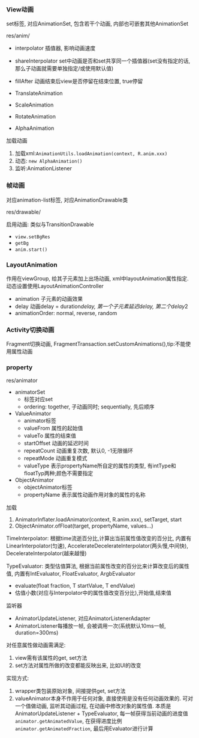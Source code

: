 ### View动画

set标签, 对应AnimationSet, 包含若干个动画, 内部也可嵌套其他AnimationSet

res/anim/

* interpolator 插值器, 影响动画速度
* shareInterpolator set中动画是否和set共享同一个插值器(set没有指定的话, 那么子动画就需要单独指定/或使用默认值)


* fillAfter 动画结束后view是否停留在结束位置, true停留
* TranslateAnimation
* ScaleAnimation
* RotateAnimation
* AlphaAnimation


加载动画
1. 加载xml:`AnimationUtils.loadAnimation(context, R.anim.xxx)`
2. 动态: `new AlphaAnimation()`
3. 监听:AnimationListener


### 帧动画

对应animation-list标签, 对应AnimationDrawable类

res/drawable/

启用动画: 类似与TransitionDrawable
* `view.setBgRes`
* `getBg`
* `anim.start()`


### LayoutAnimation

作用在viewGroup, 给其子元素加上出场动画, xml中layoutAnimation属性指定.
动态设置使用LayoutAnimationController

* animation 子元素的动画效果
* delay 动画delay = duration*delay, 第一个子元素延迟delay, 第二个delay*2
* animationOrder: normal, reverse, random


### Activity切换动画

Fragment切换动画, FragmentTransaction.setCustomAnimations(),tip:不能使用属性动画

### property
res/animator

* animatorSet
    * 标签对应set
    * ordering: together, 子动画同时; sequentially, 先后顺序
* ValueAnimator
    * animator标签
    * valueFrom 属性的起始值
    * valueTo 属性的结束值
    * startOffset 动画的延迟时间
    * repeatCount 动画重复次数, 默认0, -1无限循环
    * repeatMode 动画重复模式
    * valueType 表示propertyName所自定的属性的类型, 有intType和floatTyp两种;颜色不需要指定
* ObjectAnimator
    * objectAnimator标签 
    * propertyName 表示属性动画作用对象的属性的名称

加载
1. AnimatorInflater.loadAnimator(context, R.anim.xxx), setTarget, start
2. ObjectAnimator.ofFloat(target, propertyName, values...)

TimeInterpolator: 根据time流逝百分比,计算出当前属性值改变的百分比, 内置有LinearInterpolator(匀速), AccelerateDecelerateInterpolator(两头慢,中间快), DecelerateInterpolator(越来越慢)

TypeEvaluator: 类型估值算法, 根据当前属性改变的百分比来计算改变后的属性值, 内置有IntEvaluator, FloatEvaluator, ArgbEvaluator
* evaluate(float fraction, T startValue, T endValue)
* 估值小数(对应与Interpolator中的属性值改变百分比),开始值,结束值


监听器

* AnimatorUpdateListener, 对应AnimatorListenerAdapter
* AnimatorListener每播放一帧, 会被调用一次(系统默认10ms一帧, duration=300ms)


对任意属性做动画需满足:
1. view需有该属性的get, set方法
2. set方法对属性所做的改变都能反映出来, 比如UI的改变


实现方式:
1. wrapper类包装原始对象, 间接提供get, set方法
2. valueAnimator本身不作用于任何对象, 直接使用是没有任何动画效果的. 可对一个值做动画, 监听其动画过程, 在动画中修改对象的属性值. 本质是 AnimatorUpdateListener + TypeEvaluator, 每一帧获得当前动画的进度值`animator.getAnimatedValue`, 在获得进度比例 `animator.getAnimatedFraction`, 最后用Evaluator进行计算

